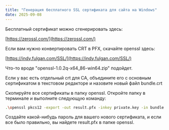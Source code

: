 ```yaml
---
title: "Генерация бесплатного SSL сертификата для сайта на Windows"
date: 2025-09-08
---
```


Бесплатный сертификат можно сгенерировать здесь:

[https://zerossl.com/](https://zerossl.com/)

Если вам нужно конвертировать CRT в PFX, скачайте openssl здесь:

[https://indy.fulgan.com/SSL/](https://indy.fulgan.com/SSL/)

Что-то вроде "openssl-1.0.2q-x64\_86-win64.zip" подойдет.

Если у вас есть отдельный crt для CA, объедините его с основным сертификатом в текстовом редакторе и назовите новый файл bundle.crt

Скопируйте все сертификаты в папку openssl. Откройте папку в терминале и выполните следующую команду:

```bash
.\openssl pkcs12 -export -out result.pfx -inkey private.key -in bundle.crt
```

Создайте какой-нибудь пароль для вашего нового сертификата, и если все было правильно, вы найдете result.pfx в папке openssl.
